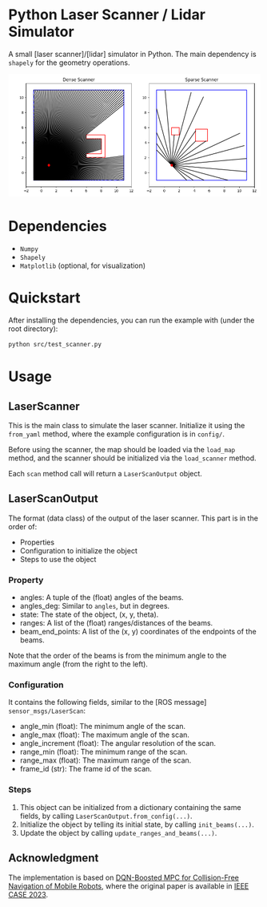 # Python Laser Scanner / Lidar Simulator
A small [laser scanner]/[lidar] simulator in Python. The main dependency is `shapely` for the geometry operations.

![Example](doc/example.png)

# Dependencies
- `Numpy`
- `Shapely`
- `Matplotlib` (optional, for visualization)

# Quickstart
After installing the dependencies, you can run the example with (under the root directory):
```bash
python src/test_scanner.py
```

# Usage

## LaserScanner
This is the main class to simulate the laser scanner. Initialize it using the `from_yaml` method, where the example configuration is in `config/`.

Before using the scanner, the map should be loaded via the `load_map` method, and the scanner should be initialized via the `load_scanner` method.

Each `scan` method call will return a `LaserScanOutput` object.

## LaserScanOutput
The format (data class) of the output of the laser scanner. This part is in the order of:
- Properties
- Configuration to initialize the object
- Steps to use the object

### Property
- angles: A tuple of the (float) angles of the beams.
- angles_deg: Similar to `angles`, but in degrees.
- state: The state of the object, (x, y, theta).
- ranges: A list of the (float) ranges/distances of the beams.
- beam_end_points: A list of the (x, y) coordinates of the endpoints of the beams.

Note that the order of the beams is from the minimum angle to the maximum angle (from the right to the left).

### Configuration
It contains the following fields, similar to the [ROS message] `sensor_msgs/LaserScan`:
- angle_min (float): The minimum angle of the scan.
- angle_max (float): The maximum angle of the scan.
- angle_increment (float): The angular resolution of the scan.
- range_min (float): The minimum range of the scan.
- range_max (float): The maximum range of the scan.
- frame_id (str): The frame id of the scan.

### Steps
1. This object can be initialized from a dictionary containing the same fields, by calling `LaserScanOutput.from_config(...)`.
2. Initialize the object by telling its initial state, by calling `init_beams(...)`.
3. Update the object by calling `update_ranges_and_beams(...)`.

## Acknowledgment
The implementation is based on [DQN-Boosted MPC for Collision-Free Navigation of Mobile Robots](https://github.com/Woodenonez/TrajTrack_MPCnDQN_RLBoost), where the original paper is available in [IEEE CASE 2023](https://ieeexplore.ieee.org/document/10260515).